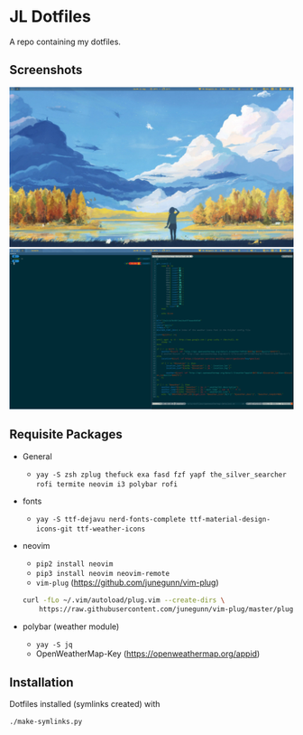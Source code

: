 # JL Dotfiles
A repo containing my dotfiles.

## Screenshots
![Desktop](./screenshots/desktop.png)
![Desktop](./screenshots/zsh_and_nvim.png)

## Requisite Packages
* General
    * `yay -S zsh zplug thefuck exa fasd fzf yapf the_silver_searcher rofi termite neovim i3 polybar rofi`
* fonts
    * `yay -S ttf-dejavu nerd-fonts-complete ttf-material-design-icons-git ttf-weather-icons`
* neovim
    * `pip2 install neovim`
    * `pip3 install neovim neovim-remote`
    * `vim-plug` (https://github.com/junegunn/vim-plug)

    ```bash
    curl -fLo ~/.vim/autoload/plug.vim --create-dirs \
        https://raw.githubusercontent.com/junegunn/vim-plug/master/plug.vim
    ```
* polybar (weather module)
    * `yay -S jq`
    * OpenWeatherMap-Key (https://openweathermap.org/appid)

## Installation
Dotfiles installed (symlinks created) with
```bash
./make-symlinks.py
```
